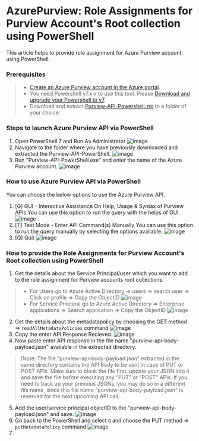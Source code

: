 # AzurePurview: Role Assignments for Purview Account's Root collection using PowerShell

This article helps to provide role assignment for Azure Purview account using PowerShell.

### Prerequisites

> * [Create an Azure Purview account in the Azure portal](https://docs.microsoft.com/en-us/azure/purview/create-catalog-portal).
> * You need Powershell v7.x.x to use this tool. Please [Download and upgrade your Powershell to v7](https://docs.microsoft.com/en-us/powershell/scripting/install/installing-powershell-core-on-windows?view=powershell-7.1).
> * Download and extract [Purview-API-Powershell.zip](https://github.com/Azure/Azure-Purview-API-PowerShell/blob/main/Purview-API-Powershell.zip) to a folder of your choice.

### Steps to launch Azure Purview API via PowerShell

1. Open PowerShell 7 and Run As Administrator
    ![image](https://user-images.githubusercontent.com/79183421/132214896-4cca3fcb-4da6-469a-b9e9-a2c94a3f231c.png)
2. Navigate to the folder where you have previously downloaded and extracted the Purview-API-PowerShell.
    ![image](https://user-images.githubusercontent.com/79183421/132217257-f6782816-62b5-49ee-9741-fa9f07db3638.png)
3. Run "Purview-API-PowerShell.exe" and enter the name of the Azure Purview account.
    ![image](https://user-images.githubusercontent.com/79183421/132217527-794dfab9-a656-469e-85f7-3192bb71383f.png)

### How to use Azure Purview API via PowerShell 

You can choose the below options to use the Azure Purview API.

 1. [G] GUI - Interactive Assistance On Help, Usage & Syntax of Purview APIs
    You can use this option to run the query with the helps of GUI. 
    ![image](https://user-images.githubusercontent.com/79183421/132218432-096fd131-3d41-4882-b4c3-bde907758d6c.png)
 2. [T] Text Mode - Enter API Command(s) Manually
    You can use this option to run the query manually by selecting the options available. 
    ![image](https://user-images.githubusercontent.com/79183421/132218944-7e2a50ba-f2e4-42a7-8942-961a9c142439.png)
 3. [Q] Quit
    ![image](https://user-images.githubusercontent.com/79183421/132219149-215ed738-5b25-40f1-b16d-9e702e27e4bc.png)

### How to provide the Role Assignments for Purview Account's Root collection using PowerShell

1. Get the details about the Service Principal/user which you want to add to the role assignment for Purview accounts root collections. 
> * For Users go to Azure Active Directory => users => search user => Click on profile => Copy the ObjectID
   ![image](https://user-images.githubusercontent.com/79183421/132221458-98ba082e-136c-481f-8644-384130fb31ee.png)
> * For Service Principal go to Azure Active Directory => Enterprise applications => Search application => Copy the ObjectID
   ![image](https://user-images.githubusercontent.com/79183421/132221769-78c5ed2a-527a-4962-866e-b41abe5da01c.png)
2. Get the details about the metadatapolicy by choosing the GET method => `readAllMetadataPolicies` command
    ![image](https://user-images.githubusercontent.com/79183421/132219657-05cd22d6-d23c-4433-a66f-d06dc07b7510.png)
3. Copy the enter API Response Recieved. 
    ![image](https://user-images.githubusercontent.com/79183421/132220256-9fe0f3ef-380f-4e64-a6d9-bc002c20e637.png)
4. Now paste enter API response in the file name "purview-api-body-payload.json" available in the extracted directory. 
> !Note:  The file "purview-api-body-payload.json" extracted in the same directory contains the API Body to be sent in case of PUT or POST APIs. Make sure to blank the file first, update your JSON into it and save the file before executing any "PUT" or "POST" APIs. If you need to back up your previous JSONs, you may do so in a different file name, since this file name "purview-api-body-payload.json" is reserved for the next upcoming API call.
5. Add the user/service principal objectID to the "purview-api-body-payload.json" and save.
    ![image](https://user-images.githubusercontent.com/79183421/132222221-9b5031e5-bc6d-4c0f-add2-893347b4ce87.png)
6. Go back to the PowerShell and select `G` and choose the PUT method => `putMetadataPolicy` command
    ![image](https://user-images.githubusercontent.com/79183421/132222703-0ed8526c-c274-4021-a529-1a00ff2d2eb2.png)
7. 



